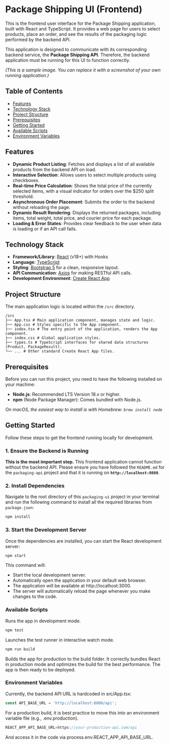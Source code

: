 # Package Shipping UI (Frontend)

This is the frontend user interface for the Package Shipping application, built with React and TypeScript. It provides a web page for users to select products, place an order, and see the results of the packaging logic performed by the backend API.

This application is designed to communicate with its corresponding backend service, the **Package Shipping API**. Therefore, the backend application must be running for this UI to function correctly.


*(This is a sample image. You can replace it with a screenshot of your own running application.)*

## Table of Contents
- [Features](#features)
- [Technology Stack](#technology-stack)
- [Project Structure](#project-structure)
- [Prerequisites](#prerequisites)
- [Getting Started](#getting-started)
- [Available Scripts](#available-scripts)
- [Environment Variables](#environment-variables)

## Features

-   **Dynamic Product Listing**: Fetches and displays a list of all available products from the backend API on load.
-   **Interactive Selection**: Allows users to select multiple products using checkboxes.
-   **Real-time Price Calculation**: Shows the total price of the currently selected items, with a visual indicator for orders over the $250 split threshold.
-   **Asynchronous Order Placement**: Submits the order to the backend without reloading the page.
-   **Dynamic Result Rendering**: Displays the returned packages, including items, total weight, total price, and courier price for each package.
-   **Loading & Error States**: Provides clear feedback to the user when data is loading or if an API call fails.

## Technology Stack

-   **Framework/Library**: [React](https://reactjs.org/) (v18+) with Hooks
-   **Language**: [TypeScript](https://www.typescriptlang.org/)
-   **Styling**: [Bootstrap 5](https://getbootstrap.com/) for a clean, responsive layout.
-   **API Communication**: [Axios](https://axios-http.com/) for making RESTful API calls.
-   **Development Environment**: [Create React App](https://create-react-app.dev/)

## Project Structure

The main application logic is located within the `/src` directory.

    /src
    ├── App.tsx # Main application component, manages state and logic.
    ├── App.css # Styles specific to the App component.
    ├── index.tsx # The entry point of the application, renders the App component.
    ├── index.css # Global application styles.
    ├── types.ts # TypeScript interfaces for shared data structures (Product, PackageResult).
    └── ... # Other standard Create React App files.


## Prerequisites

Before you can run this project, you need to have the following installed on your machine:

-   **Node.js**: Recommended LTS Version 18.x or higher.
-   **npm** (Node Package Manager): Comes bundled with Node.js.

*On macOS, the easiest way to install is with Homebrew: `brew install node`*

## Getting Started

Follow these steps to get the frontend running locally for development.

### 1. Ensure the Backend is Running

**This is the most important step.** This frontend application cannot function without the backend API. Please ensure you have followed the `README.md` for the `packaging-api` project and that it is running on **`http://localhost:8080`**.

### 2. Install Dependencies

Navigate to the root directory of this `packaging-ui` project in your terminal and run the following command to install all the required libraries from `package.json`:

```bash
npm install
```

### 3. Start the Development Server

Once the dependencies are installed, you can start the React development server:

```bash
npm start
```

This command will:

- Start the local development server.
- Automatically open the application in your default web browser.
- The application will be available at http://localhost:3000.
- The server will automatically reload the page whenever you make changes to the code.

### Available Scripts

Runs the app in development mode.
```bash
npm test
```

Launches the test runner in interactive watch mode.
```bash
npm run build
```

Builds the app for production to the build folder. It correctly bundles React in production mode and optimizes the build for the best performance. The app is then ready to be deployed.

### Environment Variables

Currently, the backend API URL is hardcoded in src/App.tsx:
```typescript
const API_BASE_URL = 'http://localhost:8080/api';
```

For a production build, it is best practice to move this into an environment variable file (e.g., .env.production).
```typescript
REACT_APP_API_BASE_URL=https://your-production-api.com/api
```

And access it in the code via process.env.REACT_APP_API_BASE_URL.